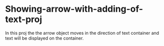 # Showing-arrow-with-adding-of-text-proj
In this proj the the arrow object moves in the direction of text container and text will be displayed on the container.
